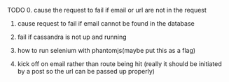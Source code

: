 TODO
0. cause the request to fail if email or url are not in the request
1. cause request to fail if email cannot be found in the database
2. fail if cassandra is not up and running


1. how to run selenium with phantomjs(maybe put this as a flag)
2. kick off on email rather than route being hit
(really it should be initiated by a post 
so the url can be passed up properly)

